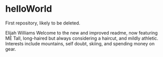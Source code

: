 # helloWorld
First repository, likely to be deleted.

Elijah Williams
Welcome to the new and improved readme, now featuring ME
Tall, long-haired but always considering a haircut, and mildly athletic. Interests include mountains, self doubt, skiing, and spending money on gear.
